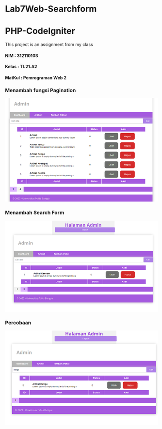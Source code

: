 # Lab7Web-Searchform

# PHP-CodeIgniter

This project is an assignment from my class
#### NIM : 312110103
#### Kelas : TI.21.A2
#### MatKul : Pemrograman Web 2

### Menambah fungsi Pagination
![Gambar](img/1.png)

### Menambah Search Form
![Gambar](img/2.png)


### Percobaan
![Gambar](img/3.png)
